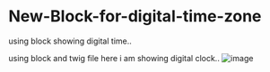 # New-Block-for-digital-time-zone
using block showing digital time..

using block and twig file here i am showing digital clock..
![image](https://user-images.githubusercontent.com/102981342/187994950-d07f4f4e-f6c2-45d0-91f6-157a10b75613.png)

